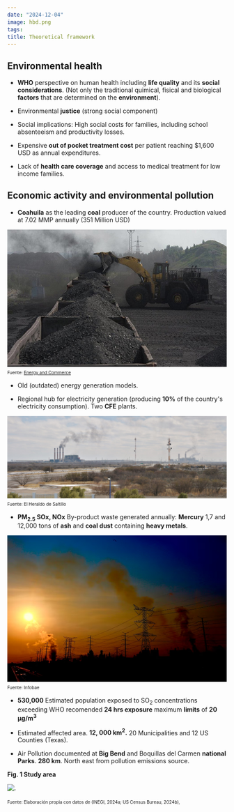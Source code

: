 ```yaml
---
date: "2024-12-04"
image: hbd.png
tags:
title: Theoretical framework
---
```



## Environmental health

* **WHO** perspective on human health including **life quality** and its **social considerations**.  (Not only the traditional quimical, fisical and biological **factors** that are determined on the **environment**).

* Environmental **justice**  (strong social component)

* Social implications: High social costs for families, including school absenteeism and productivity losses. 

* Expensive **out of pocket treatment cost** per patient reaching $1,600 USD as annual expenditures.

* Lack of **health care coverage** and access to medical treatment for low income families.  

## Economic activity and environmental pollution

* **Coahuila** as the leading **coal** producer of the country.
Production valued at 7.02 MMP annually (351 Million USD)

![](./images/carbon.jpg)
<span style="font-size: 10px;">Fuente: [Energy and Commerce](https://energyandcommerce.com.mx/cfe-ofrece-compra-emergente-de-carbon-a-coahuila/) </span> 

* Old (outdated) energy generation models.  

* Regional hub for electricity generation (producing **10%** of the country's electricity consumption). Two **CFE** plants.

![Coahuila Texas-Border](./images/plantas-cfe.jpg)
<span style="font-size: 10px;">Fuente: El Heraldo de Saltillo</span> 

* **PM<sub>2.5</sub>  SO</sub>x</sub>, NO</sub>x</sub>** By-product waste generated annually: **Mercury**   1,7  and 12,000 tons of **ash** and **coal dust** containing **heavy metals**. 

![ ](./images/air-pollution.jpg)
<span style="font-size: 10px;">Fuente: Infobae</span> 


* **530,000** Estimated population exposed to SO<sub>2</sub> concentrations  exceeding WHO recomended **24 hrs exposure** maximum **limits** of **20 μg/m<sup>3</sup>**

* Estimated affected area. **12, 000 km<sup>2</sup>.**  20 Municipalities and 12 US  Counties (Texas). 

* Air Pollution documented at **Big Bend** and Boquillas del Carmen **national Parks**. **280 km**. North east from pollution emissions source. 


**Fig. 1 Study area**

<div class="figure">
<img src="{{< blogdown/postref >}}index_flies/figures-html/CFE I y II_v2.jpg" alt="." width="672" />
</div>

<span style="font-size: 10px;">Fuente: Elaboración propia con datos de (INEGI, 2024a; US Census Bureau, 2024b),</span>  





